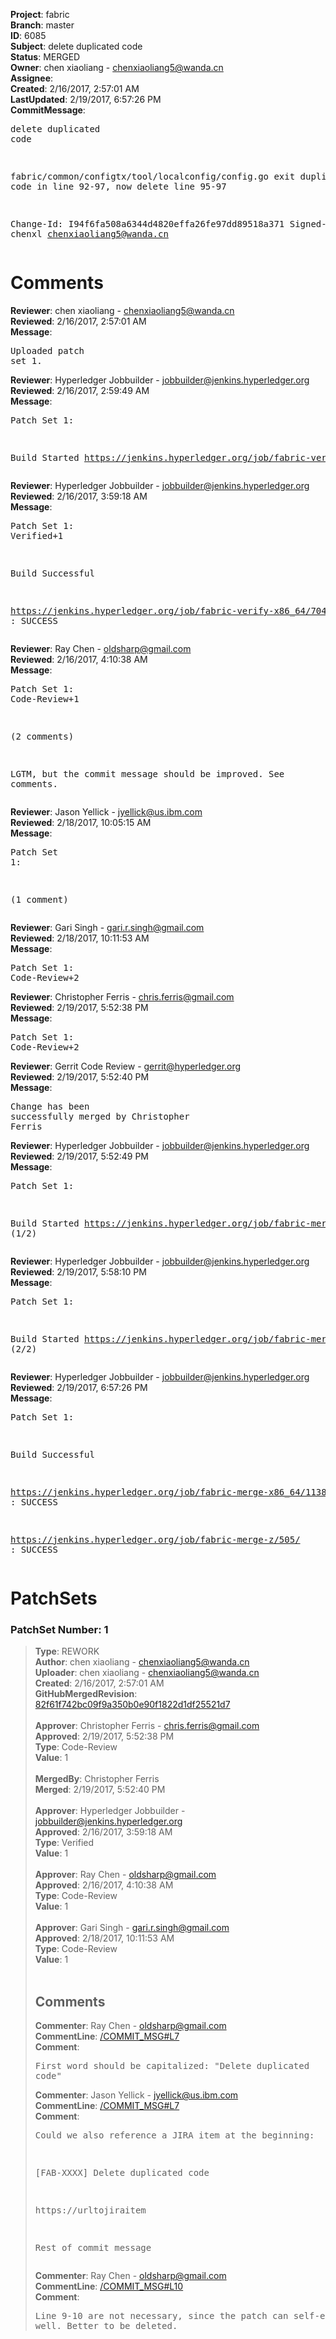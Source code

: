 <strong>Project</strong>: fabric<br><strong>Branch</strong>: master<br><strong>ID</strong>: 6085<br><strong>Subject</strong>: delete duplicated code<br><strong>Status</strong>: MERGED<br><strong>Owner</strong>: chen xiaoliang - chenxiaoliang5@wanda.cn<br><strong>Assignee</strong>:<br><strong>Created</strong>: 2/16/2017, 2:57:01 AM<br><strong>LastUpdated</strong>: 2/19/2017, 6:57:26 PM<br><strong>CommitMessage</strong>:<br><pre>delete duplicated code

fabric/common/configtx/tool/localconfig/config.go exit duplicated code in line 92-97,
now delete line 95-97

Change-Id: I94f6fa508a6344d4820effa26fe97dd89518a371
Signed-off-by: chenxl <chenxiaoliang5@wanda.cn>
</pre><h1>Comments</h1><strong>Reviewer</strong>: chen xiaoliang - chenxiaoliang5@wanda.cn<br><strong>Reviewed</strong>: 2/16/2017, 2:57:01 AM<br><strong>Message</strong>: <pre>Uploaded patch set 1.</pre><strong>Reviewer</strong>: Hyperledger Jobbuilder - jobbuilder@jenkins.hyperledger.org<br><strong>Reviewed</strong>: 2/16/2017, 2:59:49 AM<br><strong>Message</strong>: <pre>Patch Set 1:

Build Started https://jenkins.hyperledger.org/job/fabric-verify-x86_64/7048/</pre><strong>Reviewer</strong>: Hyperledger Jobbuilder - jobbuilder@jenkins.hyperledger.org<br><strong>Reviewed</strong>: 2/16/2017, 3:59:18 AM<br><strong>Message</strong>: <pre>Patch Set 1: Verified+1

Build Successful 

https://jenkins.hyperledger.org/job/fabric-verify-x86_64/7048/ : SUCCESS</pre><strong>Reviewer</strong>: Ray Chen - oldsharp@gmail.com<br><strong>Reviewed</strong>: 2/16/2017, 4:10:38 AM<br><strong>Message</strong>: <pre>Patch Set 1: Code-Review+1

(2 comments)

LGTM, but the commit message should be improved.  See comments.</pre><strong>Reviewer</strong>: Jason Yellick - jyellick@us.ibm.com<br><strong>Reviewed</strong>: 2/18/2017, 10:05:15 AM<br><strong>Message</strong>: <pre>Patch Set 1:

(1 comment)</pre><strong>Reviewer</strong>: Gari Singh - gari.r.singh@gmail.com<br><strong>Reviewed</strong>: 2/18/2017, 10:11:53 AM<br><strong>Message</strong>: <pre>Patch Set 1: Code-Review+2</pre><strong>Reviewer</strong>: Christopher Ferris - chris.ferris@gmail.com<br><strong>Reviewed</strong>: 2/19/2017, 5:52:38 PM<br><strong>Message</strong>: <pre>Patch Set 1: Code-Review+2</pre><strong>Reviewer</strong>: Gerrit Code Review - gerrit@hyperledger.org<br><strong>Reviewed</strong>: 2/19/2017, 5:52:40 PM<br><strong>Message</strong>: <pre>Change has been successfully merged by Christopher Ferris</pre><strong>Reviewer</strong>: Hyperledger Jobbuilder - jobbuilder@jenkins.hyperledger.org<br><strong>Reviewed</strong>: 2/19/2017, 5:52:49 PM<br><strong>Message</strong>: <pre>Patch Set 1:

Build Started https://jenkins.hyperledger.org/job/fabric-merge-z/505/ (1/2)</pre><strong>Reviewer</strong>: Hyperledger Jobbuilder - jobbuilder@jenkins.hyperledger.org<br><strong>Reviewed</strong>: 2/19/2017, 5:58:10 PM<br><strong>Message</strong>: <pre>Patch Set 1:

Build Started https://jenkins.hyperledger.org/job/fabric-merge-x86_64/1138/ (2/2)</pre><strong>Reviewer</strong>: Hyperledger Jobbuilder - jobbuilder@jenkins.hyperledger.org<br><strong>Reviewed</strong>: 2/19/2017, 6:57:26 PM<br><strong>Message</strong>: <pre>Patch Set 1:

Build Successful 

https://jenkins.hyperledger.org/job/fabric-merge-x86_64/1138/ : SUCCESS

https://jenkins.hyperledger.org/job/fabric-merge-z/505/ : SUCCESS</pre><h1>PatchSets</h1><h3>PatchSet Number: 1</h3><blockquote><strong>Type</strong>: REWORK<br><strong>Author</strong>: chen xiaoliang - chenxiaoliang5@wanda.cn<br><strong>Uploader</strong>: chen xiaoliang - chenxiaoliang5@wanda.cn<br><strong>Created</strong>: 2/16/2017, 2:57:01 AM<br><strong>GitHubMergedRevision</strong>: [82f61f742bc09f9a350b0e90f1822d1df25521d7](https://github.com/hyperledger-gerrit-archive/fabric/commit/82f61f742bc09f9a350b0e90f1822d1df25521d7)<br><br><strong>Approver</strong>: Christopher Ferris - chris.ferris@gmail.com<br><strong>Approved</strong>: 2/19/2017, 5:52:38 PM<br><strong>Type</strong>: Code-Review<br><strong>Value</strong>: 1<br><br><strong>MergedBy</strong>: Christopher Ferris<br><strong>Merged</strong>: 2/19/2017, 5:52:40 PM<br><br><strong>Approver</strong>: Hyperledger Jobbuilder - jobbuilder@jenkins.hyperledger.org<br><strong>Approved</strong>: 2/16/2017, 3:59:18 AM<br><strong>Type</strong>: Verified<br><strong>Value</strong>: 1<br><br><strong>Approver</strong>: Ray Chen - oldsharp@gmail.com<br><strong>Approved</strong>: 2/16/2017, 4:10:38 AM<br><strong>Type</strong>: Code-Review<br><strong>Value</strong>: 1<br><br><strong>Approver</strong>: Gari Singh - gari.r.singh@gmail.com<br><strong>Approved</strong>: 2/18/2017, 10:11:53 AM<br><strong>Type</strong>: Code-Review<br><strong>Value</strong>: 1<br><br><h2>Comments</h2><strong>Commenter</strong>: Ray Chen - oldsharp@gmail.com<br><strong>CommentLine</strong>: [/COMMIT_MSG#L7](https://github.com/hyperledger-gerrit-archive/fabric/blob/82f61f742bc09f9a350b0e90f1822d1df25521d7//COMMIT_MSG#L7)<br><strong>Comment</strong>: <pre>First word should be capitalized: "Delete duplicated code"</pre><strong>Commenter</strong>: Jason Yellick - jyellick@us.ibm.com<br><strong>CommentLine</strong>: [/COMMIT_MSG#L7](https://github.com/hyperledger-gerrit-archive/fabric/blob/82f61f742bc09f9a350b0e90f1822d1df25521d7//COMMIT_MSG#L7)<br><strong>Comment</strong>: <pre>Could we also reference a JIRA item at the beginning:

[FAB-XXXX] Delete duplicated code

https://urltojiraitem

Rest of commit message</pre><strong>Commenter</strong>: Ray Chen - oldsharp@gmail.com<br><strong>CommentLine</strong>: [/COMMIT_MSG#L10](https://github.com/hyperledger-gerrit-archive/fabric/blob/82f61f742bc09f9a350b0e90f1822d1df25521d7//COMMIT_MSG#L10)<br><strong>Comment</strong>: <pre>Line 9-10 are not necessary, since the patch can self-explained well.  Better to be deleted.</pre></blockquote>